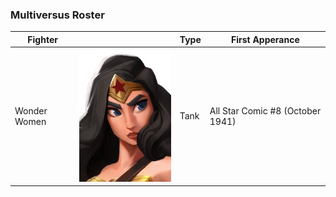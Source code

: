 ### Multiversus Roster

| Fighter      |   | Type | First Apperance                  |
|--------------|---|------|----------------------------------|
| Wonder Women | ![Wonder Woman](/assets/images/prj_multiversus/001_wonder_woman.jpg)  | Tank | All Star Comic #8 (October 1941) |
